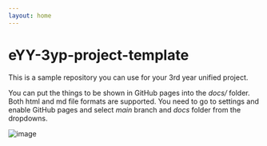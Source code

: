 ```yaml
---
layout: home
---
```


# eYY-3yp-project-template

This is a sample repository you can use for your 3rd year unified project.

You can put the things to be shown in GitHub pages into the _docs/_ folder. Both html and md file formats are supported. You need to go to settings and enable GitHub pages and select _main_ branch and _docs_ folder from the dropdowns.

![image](https://user-images.githubusercontent.com/11540782/98789936-028d3600-2429-11eb-84be-aaba665fdc75.png)
